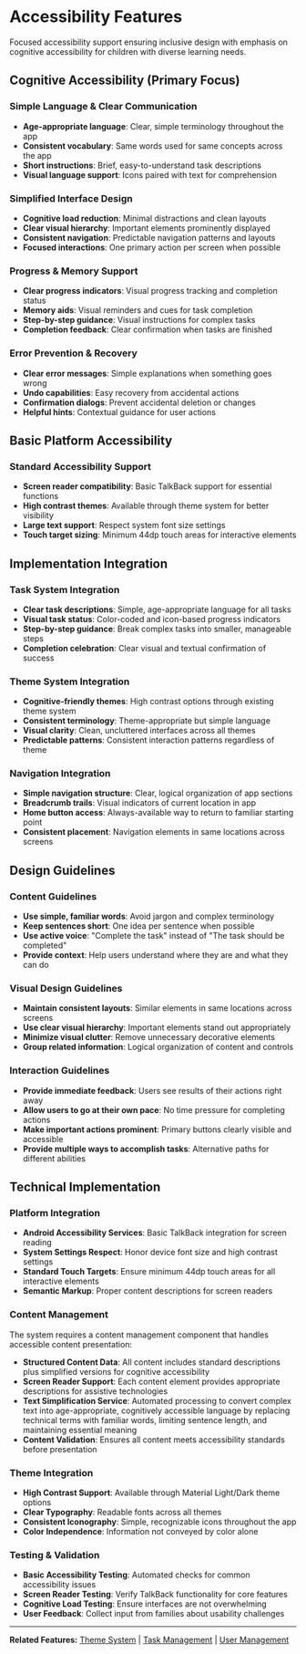# Accessibility Features

Focused accessibility support ensuring inclusive design with emphasis on cognitive accessibility for children with diverse learning needs.

## Cognitive Accessibility (Primary Focus)

### Simple Language & Clear Communication
- **Age-appropriate language**: Clear, simple terminology throughout the app
- **Consistent vocabulary**: Same words used for same concepts across the app
- **Short instructions**: Brief, easy-to-understand task descriptions
- **Visual language support**: Icons paired with text for comprehension

### Simplified Interface Design
- **Cognitive load reduction**: Minimal distractions and clean layouts
- **Clear visual hierarchy**: Important elements prominently displayed
- **Consistent navigation**: Predictable navigation patterns and layouts
- **Focused interactions**: One primary action per screen when possible

### Progress & Memory Support
- **Clear progress indicators**: Visual progress tracking and completion status
- **Memory aids**: Visual reminders and cues for task completion
- **Step-by-step guidance**: Visual instructions for complex tasks
- **Completion feedback**: Clear confirmation when tasks are finished

### Error Prevention & Recovery
- **Clear error messages**: Simple explanations when something goes wrong
- **Undo capabilities**: Easy recovery from accidental actions
- **Confirmation dialogs**: Prevent accidental deletion or changes
- **Helpful hints**: Contextual guidance for user actions

## Basic Platform Accessibility

### Standard Accessibility Support
- **Screen reader compatibility**: Basic TalkBack support for essential functions
- **High contrast themes**: Available through theme system for better visibility
- **Large text support**: Respect system font size settings
- **Touch target sizing**: Minimum 44dp touch areas for interactive elements

## Implementation Integration

### Task System Integration
- **Clear task descriptions**: Simple, age-appropriate language for all tasks
- **Visual task status**: Color-coded and icon-based progress indicators
- **Step-by-step guidance**: Break complex tasks into smaller, manageable steps
- **Completion celebration**: Clear visual and textual confirmation of success

### Theme System Integration
- **Cognitive-friendly themes**: High contrast options through existing theme system
- **Consistent terminology**: Theme-appropriate but simple language
- **Visual clarity**: Clean, uncluttered interfaces across all themes
- **Predictable patterns**: Consistent interaction patterns regardless of theme

### Navigation Integration
- **Simple navigation structure**: Clear, logical organization of app sections
- **Breadcrumb trails**: Visual indicators of current location in app
- **Home button access**: Always-available way to return to familiar starting point
- **Consistent placement**: Navigation elements in same locations across screens

## Design Guidelines

### Content Guidelines
- **Use simple, familiar words**: Avoid jargon and complex terminology
- **Keep sentences short**: One idea per sentence when possible
- **Use active voice**: "Complete the task" instead of "The task should be completed"
- **Provide context**: Help users understand where they are and what they can do

### Visual Design Guidelines
- **Maintain consistent layouts**: Similar elements in same locations across screens
- **Use clear visual hierarchy**: Important elements stand out appropriately
- **Minimize visual clutter**: Remove unnecessary decorative elements
- **Group related information**: Logical organization of content and controls

### Interaction Guidelines
- **Provide immediate feedback**: Users see results of their actions right away
- **Allow users to go at their own pace**: No time pressure for completing actions
- **Make important actions prominent**: Primary buttons clearly visible and accessible
- **Provide multiple ways to accomplish tasks**: Alternative paths for different abilities

## Technical Implementation

### Platform Integration
- **Android Accessibility Services**: Basic TalkBack integration for screen reading
- **System Settings Respect**: Honor device font size and high contrast settings
- **Standard Touch Targets**: Ensure minimum 44dp touch areas for all interactive elements
- **Semantic Markup**: Proper content descriptions for screen readers

### Content Management
The system requires a content management component that handles accessible content presentation:

- **Structured Content Data**: All content includes standard descriptions plus simplified versions for cognitive accessibility
- **Screen Reader Support**: Each content element provides appropriate descriptions for assistive technologies
- **Text Simplification Service**: Automated processing to convert complex text into age-appropriate, cognitively accessible language by replacing technical terms with familiar words, limiting sentence length, and maintaining essential meaning
- **Content Validation**: Ensures all content meets accessibility standards before presentation

### Theme Integration
- **High Contrast Support**: Available through Material Light/Dark theme options
- **Clear Typography**: Readable fonts across all themes
- **Consistent Iconography**: Simple, recognizable icons throughout the app
- **Color Independence**: Information not conveyed by color alone

### Testing & Validation
- **Basic Accessibility Testing**: Automated checks for common accessibility issues
- **Screen Reader Testing**: Verify TalkBack functionality for core features
- **Cognitive Load Testing**: Ensure interfaces are not overwhelming
- **User Feedback**: Collect input from families about usability challenges

---

**Related Features:** [Theme System](theme-system.md) | [Task Management](task-management.md) | [User Management](user-management.md)